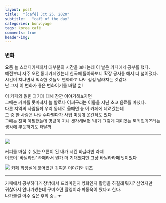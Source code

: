 ```yaml
---
layout: post
title:  "[café] Oct 25, 2020"
subtitle:   "café of the day"
categories: bonvoyage
tags: korea café
comments: true
header-img: 
---
```


### 변화
요즘 늘 스터디카페에서 대부분의 시간을 보내는데 이 날은 카페에서 공부를 했다.  
예전부터 자주 오던 동네카페였는데 한국에 돌아와보니 확장 공사를 해서 더 넓어졌다.  
시간이 지나면서 익숙한 것들도 변화하고 나도 점점 달라지는 것같다.  
난 그저 이 변화가 좋은 변화이기를 바랄 뿐!  
  
  
이 카페와 얽힌 과거에 대해 잠깐 이야기해보자면  
그때는 커피를 못마셔서 늘 발로나 어쩌구라는 이름을 지닌 초코 음료를 마셨다.  
다른 지역의 사람들이 우리 동네로 올때면 늘 이 카페에 데려갔는데  
그 중 한 사람은 나랑 수다떨다가 사업 미팅에 못간적도 있다  
그때는 진짜 아찔했는데 몇년이 지나 생각해보면 '내가 그렇게 재미있는 토커인가?'라는 생각에 뿌듯하기도 하달까    
   
---
<img src="https://ataraxiady.github.io/assets/img/bonvoyage/korea/2020-10-25-cafe1.jpeg"> 

커피를 마실 수 있는 으른이 된 내가 시킨 바닐라빈 라떼  
이름이 '바닐라빈' 라떼라서 뭔가 더 기대했지만 그냥 바닐라라떼 맛이었다  

  
<img src="https://ataraxiady.github.io/assets/img/bonvoyage/korea/2020-10-25-cafe2.jpeg"> 
카페 화장실에 붙어있던 귀여운 이야기와 퀴즈  


---
카페에서 공부하다가 창밖에서 드라마인지 영화인지 촬영을 하길래 뭐지? 싶었지만   
귀찮아서 안나가봤는데 구미호뎐 촬영이라 이동욱이 왔다고 한다.  
나가볼껄 아주 깊은 후회 중...ㅜ